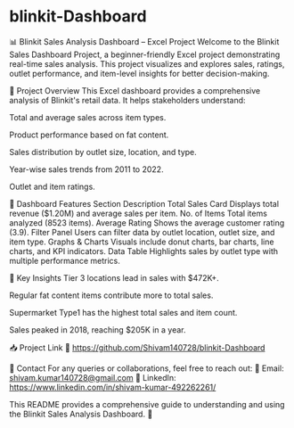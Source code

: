 # blinkit-Dashboard

📊 Blinkit Sales Analysis Dashboard – Excel Project
Welcome to the Blinkit Sales Dashboard Project, a beginner-friendly Excel project demonstrating real-time sales analysis. This project visualizes and explores sales, ratings, outlet performance, and item-level insights for better decision-making.

🚀 Project Overview
This Excel dashboard provides a comprehensive analysis of Blinkit's retail data. It helps stakeholders understand:

Total and average sales across item types.

Product performance based on fat content.

Sales distribution by outlet size, location, and type.

Year-wise sales trends from 2011 to 2022.

Outlet and item ratings.

🧾 Dashboard Features
Section	Description
Total Sales Card	Displays total revenue ($1.20M) and average sales per item.
No. of Items	Total items analyzed (8523 items).
Average Rating	Shows the average customer rating (3.9).
Filter Panel	Users can filter data by outlet location, outlet size, and item type.
Graphs & Charts	Visuals include donut charts, bar charts, line charts, and KPI indicators.
Data Table	Highlights sales by outlet type with multiple performance metrics.

📌 Key Insights
Tier 3 locations lead in sales with $472K+.

Regular fat content items contribute more to total sales.

Supermarket Type1 has the highest total sales and item count.

Sales peaked in 2018, reaching $205K in a year.

📥 Project Link
🔗 https://github.com/Shivam140728/blinkit-Dashboard

📧 Contact
For any queries or collaborations, feel free to reach out:
📩 Email: shivam.kumar140728@gmail.com 🔗 LinkedIn: https://www.linkedin.com/in/shivam-kumar-492262261/

This README provides a comprehensive guide to understanding and using the Blinkit Sales Analysis Dashboard. 🚀


